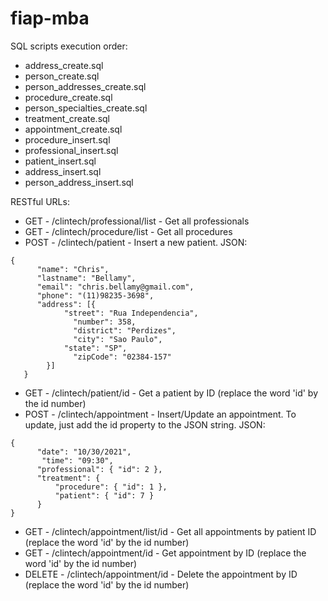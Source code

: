 # fiap-mba

SQL scripts execution order:

* address_create.sql
* person_create.sql
* person_addresses_create.sql
* procedure_create.sql
* person_specialties_create.sql
* treatment_create.sql
* appointment_create.sql
* procedure_insert.sql
* professional_insert.sql
* patient_insert.sql
* address_insert.sql
* person_address_insert.sql

RESTful URLs:

* GET - /clintech/professional/list - Get all professionals
* GET - /clintech/procedure/list - Get all procedures
* POST - /clintech/patient - Insert a new patient. JSON:

```
{
      "name": "Chris",
      "lastname": "Bellamy",
      "email": "chris.bellamy@gmail.com",
      "phone": "(11)98235-3698",
      "address": [{
      		"street": "Rua Independencia",
	          "number": 358,
	          "district": "Perdizes",
	          "city": "Sao Paulo",
			"state": "SP",
	          "zipCode": "02384-157"
      	}]
   }
```

* GET - /clintech/patient/id - Get a patient by ID (replace the word 'id' by the id number)
* POST - /clintech/appointment - Insert/Update an appointment. To update, just add the id property to the JSON string. JSON:

```
{
      "date": "10/30/2021",
	   "time": "09:30",
      "professional": { "id": 2 },
      "treatment": {
          "procedure": { "id": 1 },
          "patient": { "id": 7 }
      }
}
```
* GET - /clintech/appointment/list/id - Get all appointments by patient ID (replace the word 'id' by the id number)
* GET - /clintech/appointment/id - Get appointment by ID (replace the word 'id' by the id number)
* DELETE - /clintech/appointment/id - Delete the appointment by ID (replace the word 'id' by the id number)
